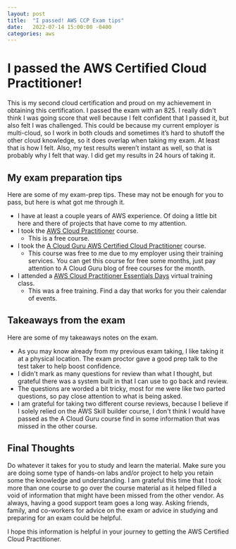 ```yaml
---
layout: post
title:  "I passed! AWS CCP Exam tips"
date:   2022-07-14 15:00:00 -0400
categories: aws
---
```


# I passed the AWS Certified Cloud Practitioner!

This is my second cloud certification and proud on my achievement in obtaining this certification. I passed the exam with an 825. I really didn't think I was going score that well because I felt confident that I passed it, but also felt I was challenged. This could be because my current employer is multi-cloud, so I work in both clouds and sometimes it’s hard to shutoff the other cloud knowledge, so it does overlap when taking my exam. At least that is how I felt. Also, my test results weren’t instant as well, so that is probably why I felt that way. I did get my results in 24 hours of taking it. 

## My exam preparation tips
Here are some of my exam-prep tips. These may not be enough for you to pass, but here is what got me through it.
- I have at least a couple years of AWS experience. Of doing a little bit here and there of projects that have come to my attention.
- I took the [AWS Cloud Practitioner](https://aws.amazon.com/training/digital/aws-cloud-practitioner-essentials/) course. 
    - This is a free course. 
- I took the [A Cloud Guru AWS Certified Cloud Practitioner](https://acloudguru.com/course/aws-certified-cloud-practitioner) course. 
    - This course was free to me due to my employer using their training services. You can get this course for free some months, just pay attention to A Cloud Guru blog of free courses for the month. 
- I attended a [AWS Cloud Practitioner Essentials Days](https://aws.amazon.com/training/events/?nc2=sb_tr_evt&get-certified-vilt-courses-cards.sort-by=item.additionalFields.startDateSort&get-certified-vilt-courses-cards.sort-order=asc&awsf.get-certified-vilt-courses-type=*all&awsf.get-certified-vilt-courses-series=series%23aws-essential-days&awsf.get-certified-vilt-audience=*all&awsf.get-certified-vilt-locations=*all&awsf.get-certified-vilt-countries=*all&awsf.get-certified-vilt-languages=*all&awsf.get-certified-vilt-courses-level=*all&awsf.get-certified-vilt-courses-tech-category=*all) virtual training class.
    - This was a free training. Find a day that works for you their calendar of events. 

## Takeaways from the exam

Here are some of my takeaways notes on the exam.

- As you may know already from my previous exam taking, I like taking it at a physical location. The exam proctor gave a good prep talk to the test taker to help boost confidence.
- I didn't mark as many questions for review than what I thought, but grateful there was a system built in that I can use to go back and review. 
- The questions are worded a bit tricky, most for me were like two parted questions, so pay close attention to what is being asked. 
- I am grateful for taking two different course reviews, because I believe if I solely relied on the AWS Skill builder course, I don't think I would have passed as the A Cloud Guru course find in some information that was missed in the other course. 

## Final Thoughts

Do whatever it takes for you to study and learn the material. Make sure you are doing some type of hands-on labs and/or project to help you retain some the knowledge and understanding. I am grateful this time that I took more than one course to go over the course material as it helped filled a void of information that might have been missed from the other vendor. As always, having a good support team goes a long way. Asking friends, family, and co-workers for advice on the exam or advice in studying and preparing for an exam could be helpful. 

I hope this information is helpful in your journey to getting the AWS Certified Cloud Practitioner.